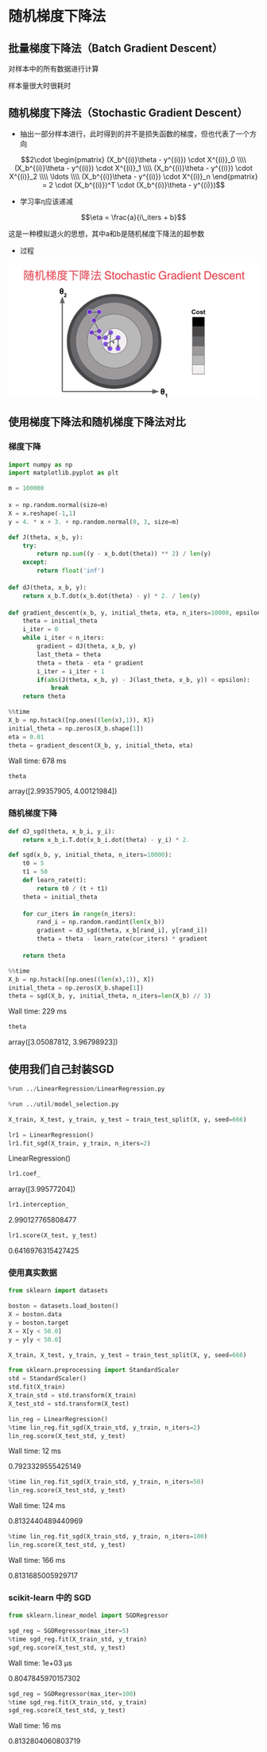 <head>
    <script src="https://cdn.mathjax.org/mathjax/latest/MathJax.js?config=TeX-AMS-MML_HTMLorMML" type="text/javascript"></script>
    <script type="text/x-mathjax-config">
        MathJax.Hub.Config({
            tex2jax: {
            skipTags: ['script', 'noscript', 'style', 'textarea', 'pre'],
            inlineMath: [['$','$']]
            }
        });
    </script>
</head>

# 随机梯度下降法

## 批量梯度下降法（Batch Gradient Descent）

对样本中的所有数据进行计算

样本量很大时很耗时

## 随机梯度下降法（Stochastic Gradient Descent）

- 抽出一部分样本进行，此时得到的并不是损失函数的梯度，但也代表了一个方向

$$2\cdot \begin{pmatrix}
(X_b^{(i)}\theta - y^{(i)}) \cdot X^{(i)}_0 \\\\
(X_b^{(i)}\theta - y^{(i)}) \cdot X^{(i)}_1 \\\\
(X_b^{(i)}\theta - y^{(i)}) \cdot X^{(i)}_2 \\\\
\ldots \\\\
(X_b^{(i)}\theta - y^{(i)}) \cdot X^{(i)}_n
\end{pmatrix} = 
2 \cdot (X_b^{(i)})^T \cdot (X_b^{(i)}\theta - y^{(i)})$$

- 学习率η应该递减

$$\eta = \frac{a}{i\_iters + b}$$

这是一种模拟退火的思想，其中a和b是随机梯度下降法的超参数

- 过程

![随机梯度下降法](..\assets\img\GradientDescent\FEF5319D-E8B8-42ec-B385-F7924051C439.png)

## 使用梯度下降法和随机梯度下降法对比

### 梯度下降

```python
import numpy as np
import matplotlib.pyplot as plt
```

```python
m = 100000

x = np.random.normal(size=m)
X = x.reshape(-1,1)
y = 4. * x + 3. + np.random.normal(0, 3, size=m)
```

```python
def J(theta, x_b, y):
    try:
        return np.sum((y - x_b.dot(theta)) ** 2) / len(y)
    except:
        return float('inf')

def dJ(theta, x_b, y):
    return x_b.T.dot(x_b.dot(theta) - y) * 2. / len(y)

def gradient_descent(x_b, y, initial_theta, eta, n_iters=10000, epsilon=1e-8):
    theta = initial_theta
    i_iter = 0
    while i_iter < n_iters:
        gradient = dJ(theta, x_b, y)
        last_theta = theta
        theta = theta - eta * gradient
        i_iter = i_iter + 1
        if(abs(J(theta, x_b, y) - J(last_theta, x_b, y)) < epsilon):
            break
    return theta
```

```python
%%time
X_b = np.hstack([np.ones((len(x),1)), X])
initial_theta = np.zeros(X_b.shape[1])
eta = 0.01
theta = gradient_descent(X_b, y, initial_theta, eta)
```

Wall time: 678 ms

```python
theta
```

array([2.99357905, 4.00121984])

### 随机梯度下降

```python
def dJ_sgd(theta, x_b_i, y_i):
    return x_b_i.T.dot(x_b_i.dot(theta) - y_i) * 2.
```

```python
def sgd(x_b, y, initial_theta, n_iters=10000):
    t0 = 5
    t1 = 50
    def learn_rate(t):
        return t0 / (t + t1)
    theta = initial_theta

    for cur_iters in range(n_iters):
        rand_i = np.random.randint(len(x_b))
        gradient = dJ_sgd(theta, x_b[rand_i], y[rand_i])
        theta = theta - learn_rate(cur_iters) * gradient

    return theta
```

```python
%%time
X_b = np.hstack([np.ones((len(x),1)), X])
initial_theta = np.zeros(X_b.shape[1])
theta = sgd(X_b, y, initial_theta, n_iters=len(X_b) // 3)
```

Wall time: 229 ms

```python
theta
```

array([3.05087812, 3.96798923])

## 使用我们自己封装SGD

```python
%run ../LinearRegression/LinearRegression.py
```

```python
%run ../util/model_selection.py
```

```python
X_train, X_test, y_train, y_test = train_test_split(X, y, seed=666)
```

```python
lr1 = LinearRegression()
lr1.fit_sgd(X_train, y_train, n_iters=2)
```

LinearRegression()

```python
lr1.coef_
```

array([3.99577204])

```python
lr1.interception_
```

2.990127765808477

```python
lr1.score(X_test, y_test)
```

0.6416976315427425

### 使用真实数据

```python
from sklearn import datasets
```

```python
boston = datasets.load_boston()
X = boston.data
y = boston.target
X = X[y < 50.0]
y = y[y < 50.0]
```

```python
X_train, X_test, y_train, y_test = train_test_split(X, y, seed=666)
```

```python
from sklearn.preprocessing import StandardScaler
std = StandardScaler()
std.fit(X_train)
X_train_std = std.transform(X_train)
X_test_std = std.transform(X_test)
```

```python
lin_reg = LinearRegression()
%time lin_reg.fit_sgd(X_train_std, y_train, n_iters=2)
lin_reg.score(X_test_std, y_test)
```

Wall time: 12 ms

0.7923329555425149

```python
%time lin_reg.fit_sgd(X_train_std, y_train, n_iters=50)
lin_reg.score(X_test_std, y_test)
```

Wall time: 124 ms

0.8132440489440969

```python
%time lin_reg.fit_sgd(X_train_std, y_train, n_iters=100)
lin_reg.score(X_test_std, y_test)
```

Wall time: 166 ms

0.8131685005929717

### scikit-learn 中的 SGD

```python
from sklearn.linear_model import SGDRegressor
```

```python
sgd_reg = SGDRegressor(max_iter=5)
%time sgd_reg.fit(X_train_std, y_train)
sgd_reg.score(X_test_std, y_test)
```

Wall time: 1e+03 µs

0.8047845970157302

```python
sgd_reg = SGDRegressor(max_iter=100)
%time sgd_reg.fit(X_train_std, y_train)
sgd_reg.score(X_test_std, y_test)
```

Wall time: 16 ms

0.8132804060803719
